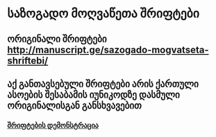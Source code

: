 # საზოგადო მოღვაწეთა შრიფტები

## ორიგინალი შრიფტები http://manuscript.ge/sazogado-mogvatseta-shriftebi/

## აქ განთავსებული შრიფტები არის ქართული ასოების შესაბამის იუნიკოდზე დასმული ორიგინალისგან განსხვავებით
### [შრიფტების დემონსტრაცია](https://nodarai.github.io/geo-public-figure-fonts/)
